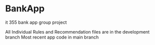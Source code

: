 # BankApp
it 355 bank app group project

All Individual Rules and Recommendation files are in the development branch
Most recent app code in main branch
